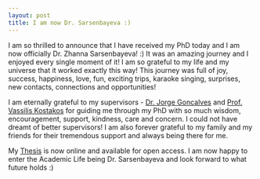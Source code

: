 ```yaml
---
layout: post
title: I am now Dr. Sarsenbayeva :)
---
```

I am so thrilled to announce that I have received my PhD today and I am now officially Dr. Zhanna Sarsenbayeva! :) 
It was an amazing journey and I enjoyed every single moment of it! I am so grateful to my life and my universe that it worked exactly this way!
This journey was full of joy, success, happiness, love, fun, exciting trips, karaoke singing, surprises, new contacts, connections and opportunities!

I am eternally grateful to my supervisors - [Dr. Jorge Goncalves](https://www.jorgegoncalves.com/) and [Prof. Vassilis Kostakos](https://people.eng.unimelb.edu.au/vkostakos/) for guiding me through my PhD with so much wisdom, encouragement, support, kindness, care and concern. I could not have dreamt of better supervisors!
I am also forever grateful to my family and my friends for their tremendous support and always being there for me.

My [Thesis](https://minerva-access.unimelb.edu.au/handle/11343/239076) is now online and available for open access.
I am now happy to enter the Academic Life being Dr. Sarsenbayeva and look forward to what future holds :) 
